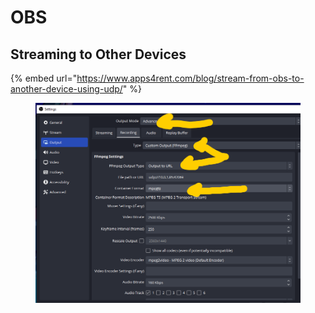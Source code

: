 # OBS

## Streaming to Other Devices

{% embed url="https://www.apps4rent.com/blog/stream-from-obs-to-another-device-using-udp/" %}

<figure><img src="../../../../.gitbook/assets/image (746).png" alt=""><figcaption></figcaption></figure>

